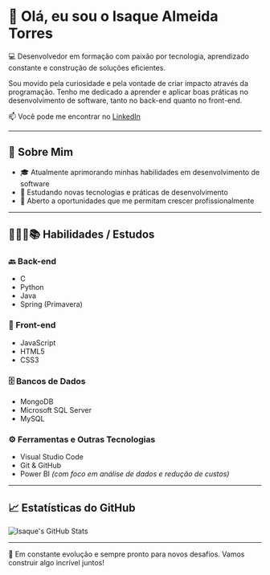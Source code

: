 
# 👋 Olá, eu sou o Isaque Almeida Torres

💻 Desenvolvedor em formação com paixão por tecnologia, aprendizado constante e construção de soluções eficientes.

Sou movido pela curiosidade e pela vontade de criar impacto através da programação. Tenho me dedicado a aprender e aplicar boas práticas no desenvolvimento de software, tanto no back-end quanto no front-end.

📫 Você pode me encontrar no [LinkedIn](https://www.linkedin.com/in/isaque-almeida-torres-dev/)

---

## 🚀 Sobre Mim

- 🎓 Atualmente aprimorando minhas habilidades em desenvolvimento de software  
- 🌱 Estudando novas tecnologias e práticas de desenvolvimento  
- 💼 Aberto a oportunidades que me permitam crescer profissionalmente  

---

## 👨🏾‍💻📚 Habilidades / Estudos

### 🔙 Back-end
- C  
- Python  
- Java  
- Spring (Primavera)

### 🎨 Front-end
- JavaScript  
- HTML5  
- CSS3

### 🗄️ Bancos de Dados
- MongoDB  
- Microsoft SQL Server  
- MySQL

### ⚙️ Ferramentas e Outras Tecnologias
- Visual Studio Code  
- Git & GitHub  
- Power BI *(com foco em análise de dados e redução de custos)*

---

## 📈 Estatísticas do GitHub

![Isaque's GitHub Stats](https://github-readme-stats.vercel.app/api?username=**SEU-USUARIO-GITHUB**&show_icons=true&theme=radical)

---

🚀 Em constante evolução e sempre pronto para novos desafios. Vamos construir algo incrível juntos!

